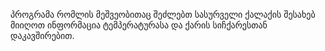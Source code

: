 პროგრამა რომლის მეშვეობითაც შეძლებთ სასურველი ქალაქის შესახებ მიიღოთ ინფორმაცია ტემპერატურასა და ქარის სიჩქარესთან დაკავშირებით.
